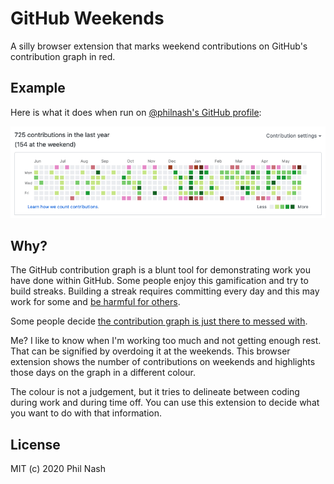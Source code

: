 # GitHub Weekends

A silly browser extension that marks weekend contributions on GitHub's contribution graph in red.

## Example

Here is what it does when run on [@philnash's GitHub profile](https://github.com/philnash):

![A few spots of green across the contribution graph and some red/pink spots at the edges, signifying the weekend](images/example.png)

## Why?

The GitHub contribution graph is a blunt tool for demonstrating work you have done within GitHub. Some people enjoy this gamification and try to build streaks. Building a streak requires committing every day and this may work for some and [be harmful for others](https://github.com/isaacs/github/issues/627). 

Some people decide [the contribution graph is just there to messed with](https://github.com/gelstudios/gitfiti).

Me? I like to know when I'm working too much and not getting enough rest. That can be signified by overdoing it at the weekends. This browser extension shows the number of contributions on weekends and highlights those days on the graph in a different colour.

The colour is not a judgement, but it tries to delineate between coding during work and during time off. You can use this extension to decide what you want to do with that information.

## License

MIT (c) 2020 Phil Nash